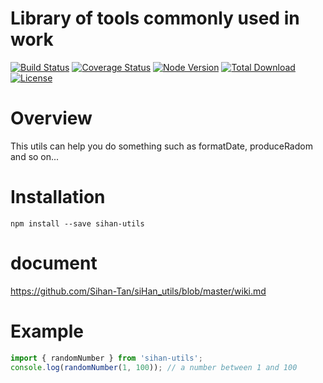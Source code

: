 # Library of tools commonly used in work

[![Build Status](https://travis-ci.org/Sihan-Tan/siHan_utils.svg?branch=master)](https://travis-ci.org/github/Sihan-Tan/siHan_utils)
[![Coverage Status](https://coveralls.io/repos/github/Sihan-Tan/siHan_utils/badge.svg)](https://coveralls.io/github/Sihan-Tan/siHan_utils)
[![Node Version](https://img.shields.io/node/v/sihan-utils)](https://img.shields.io/node/v/sihan-utils)
[![Total Download](https://img.shields.io/npm/dt/sihan-utils)](https://npmcharts.com/compare/sihan-utils)
[![License](https://img.shields.io/badge/license-MIT-brightgreen.svg)](https://github.com/Sihan-Tan/siHan_utils/blob/master/LICENSE)

# Overview

This utils can help you do something such as formatDate, produceRadom and so on...

# Installation
`npm install --save sihan-utils`

# document

https://github.com/Sihan-Tan/siHan_utils/blob/master/wiki.md

# Example
```javascript
import { randomNumber } from 'sihan-utils';
console.log(randomNumber(1, 100)); // a number between 1 and 100
```